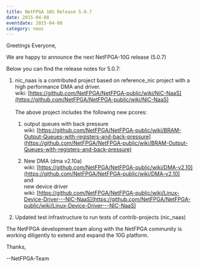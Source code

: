 ```yaml
---
title: NetFPGA 10G Release 5.0.7
date: 2015-04-08
eventdate: 2015-04-08
category: news
---
```


Greetings Everyone,

We are happy to announce the next NetFPGA-10G release (5.0.7) <br>


Below you can find the release notes for 5.0.7:

1. nic_naas is a contributed project based on reference_nic project with a high performance DMA and driver. <br> wiki: [https://github.com/NetFPGA/NetFPGA-public/wiki/NiC-NaaS](https://github.com/NetFPGA/NetFPGA-public/wiki/NiC-NaaS) <br> <br> The above project includes the following new pcores:

    1. output queues with back pressure <br> wiki: [https://github.com/NetFPGA/NetFPGA-public/wiki/BRAM-Output-Queues-with-registers-and-back-pressure](https://github.com/NetFPGA/NetFPGA-public/wiki/BRAM-Output-Queues-with-registers-and-back-pressure)

    2. New DMA (dma v2.10a) <br> wiki: [https://github.com/NetFPGA/NetFPGA-public/wiki/DMA-v2.10](https://github.com/NetFPGA/NetFPGA-public/wiki/DMA-v2.10) <br> and <br> new device driver <br> wiki: [https://github.com/NetFPGA/NetFPGA-public/wiki/Linux-Device-Driver---NIC-NaaS](https://github.com/NetFPGA/NetFPGA-public/wiki/Linux-Device-Driver---NIC-NaaS)

2. Updated test infrastructure to run tests of contrib-projects (nic_naas)

The NetFPGA development team along with the NetFPGA community is working diligently to extend and expand the 10G platform.

Thanks,

--NetFPGA-Team
